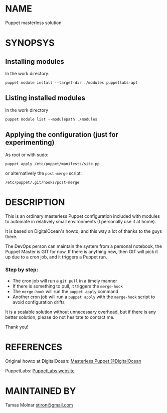 # NAME

Puppet masterless solution

# SYNOPSYS

## Installing modules

In the work directory:

`puppet module install --target-dir ./modules puppetlabs-apt`

## Listing installed modules

In the work directory

`puppet module list --modulepath ./modules`

## Applying the configuration (just for experimenting)

As root or with sudo:

`puppet apply /etc/puppet/manifests/site.pp`

or alternatively the `post-merge` script:

`/etc/puppet/.git/hooks/post-merge`

# DESCRIPTION

This is an ordinary masterless Puppet configuration
included with modules to automate in relatively small
environments (I personally use it at home).

It is based on DigitalOcean's howto, and this way a lot
of thanks to the guys there.

The DevOps person can maintain the system from a personal notebook,
the Puppet Master is GIT for now. If there is anything new, then
GIT will pick it up due to a cron job, and it triggers a Puppet run.

### Step by step:

* The cron job will run a `git pull` in a timely manner
* If there is something to pull, it triggers the `merge-hook`
* The `merge-hook` will run the `puppet apply` command
* Another cron job will run a `puppet apply` with the `merge-hook`
script to avoid configuration drifts

It is a scalable solution without unnecessary overhead,
but if there is any better solution, please do not
hesitate to contact me.

Thank you!

# REFERENCES

Original howto at DigitalOcean:
[Masterless Puppet @DigitalOcean](https://www.digitalocean.com/community/tutorials/how-to-set-up-a-masterless-puppet-environment-on-ubuntu-14-04)

PuppetLabs:
[PuppetLabs website](https://puppetlabs.com/)

# MAINTAINED BY

Tamas Molnar <stiron@gmail.com>
